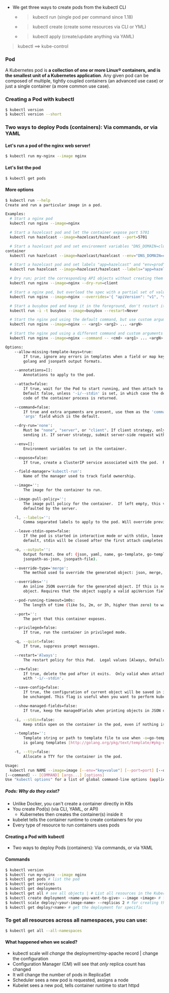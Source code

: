 

- We get three ways to create pods from the kubectl CLI
	- >kubectl run (single pod per command since 1.18)
	- >kubectl create (create some resources via CLI or YML)
	- >kubectl apply (create/update anything via YAML)

> kubectl ==> kube-control
### Pod
A Kubernetes pod is **a collection of one or more Linux® containers, and is the smallest unit of a Kubernetes application**. Any given pod can be composed of multiple, tightly coupled containers (an advanced use case) or just a single container (a more common use case).
### Creating a Pod with kubectl

```sh
$ kubectl version
$ kubectl version --short
```

### Two ways to deploy Pods (containers): Via commands, or via YAML
#### Let's run a pod of the nginx web server!

```sh
$ kubectl run my-nginx --image nginx
```

#### Let's list the pod

```sh
$ kubectl get pods
```
#### More options

```sh
$ kubectl run --help
Create and run a particular image in a pod.

Examples:
  # Start a nginx pod
  kubectl run nginx --image=nginx

  # Start a hazelcast pod and let the container expose port 5701
  kubectl run hazelcast --image=hazelcast/hazelcast --port=5701

  # Start a hazelcast pod and set environment variables "DNS_DOMAIN=cluster" and "POD_NAMESPACE=default" in the
container
  kubectl run hazelcast --image=hazelcast/hazelcast --env="DNS_DOMAIN=cluster" --env="POD_NAMESPACE=default"

  # Start a hazelcast pod and set labels "app=hazelcast" and "env=prod" in the container
  kubectl run hazelcast --image=hazelcast/hazelcast --labels="app=hazelcast,env=prod"

  # Dry run; print the corresponding API objects without creating them
  kubectl run nginx --image=nginx --dry-run=client

  # Start a nginx pod, but overload the spec with a partial set of values parsed from JSON
  kubectl run nginx --image=nginx --overrides='{ "apiVersion": "v1", "spec": { ... } }'

  # Start a busybox pod and keep it in the foreground, don't restart it if it exits
  kubectl run -i -t busybox --image=busybox --restart=Never

  # Start the nginx pod using the default command, but use custom arguments (arg1 .. argN) for that command
  kubectl run nginx --image=nginx -- <arg1> <arg2> ... <argN>

  # Start the nginx pod using a different command and custom arguments
  kubectl run nginx --image=nginx --command -- <cmd> <arg1> ... <argN>

Options:
    --allow-missing-template-keys=true:
        If true, ignore any errors in templates when a field or map key is missing in the template. Only applies to
        golang and jsonpath output formats.

    --annotations=[]:
        Annotations to apply to the pod.

    --attach=false:
        If true, wait for the Pod to start running, and then attach to the Pod as if 'kubectl attach ...' were called.
        Default false, unless '-i/--stdin' is set, in which case the default is true. With '--restart=Never' the exit
        code of the container process is returned.

    --command=false:
        If true and extra arguments are present, use them as the 'command' field in the container, rather than the
        'args' field which is the default.

    --dry-run='none':
        Must be "none", "server", or "client". If client strategy, only print the object that would be sent, without
        sending it. If server strategy, submit server-side request without persisting the resource.

    --env=[]:
        Environment variables to set in the container.

    --expose=false:
        If true, create a ClusterIP service associated with the pod.  Requires `--port`.

    --field-manager='kubectl-run':
        Name of the manager used to track field ownership.

    --image='':
        The image for the container to run.

    --image-pull-policy='':
        The image pull policy for the container.  If left empty, this value will not be specified by the client and
        defaulted by the server.

    -l, --labels='':
        Comma separated labels to apply to the pod. Will override previous values.

    --leave-stdin-open=false:
        If the pod is started in interactive mode or with stdin, leave stdin open after the first attach completes. By
        default, stdin will be closed after the first attach completes.

    -o, --output='':
        Output format. One of: (json, yaml, name, go-template, go-template-file, template, templatefile, jsonpath,
        jsonpath-as-json, jsonpath-file).

    --override-type='merge':
        The method used to override the generated object: json, merge, or strategic.

    --overrides='':
        An inline JSON override for the generated object. If this is non-empty, it is used to override the generated
        object. Requires that the object supply a valid apiVersion field.

    --pod-running-timeout=1m0s:
        The length of time (like 5s, 2m, or 3h, higher than zero) to wait until at least one pod is running

    --port='':
        The port that this container exposes.

    --privileged=false:
        If true, run the container in privileged mode.

    -q, --quiet=false:
        If true, suppress prompt messages.

    --restart='Always':
        The restart policy for this Pod.  Legal values [Always, OnFailure, Never].

    --rm=false:
        If true, delete the pod after it exits.  Only valid when attaching to the container, e.g. with '--attach' or
        with '-i/--stdin'.

    --save-config=false:
        If true, the configuration of current object will be saved in its annotation. Otherwise, the annotation will
        be unchanged. This flag is useful when you want to perform kubectl apply on this object in the future.

    --show-managed-fields=false:
        If true, keep the managedFields when printing objects in JSON or YAML format.

    -i, --stdin=false:
        Keep stdin open on the container in the pod, even if nothing is attached.

    --template='':
        Template string or path to template file to use when -o=go-template, -o=go-template-file. The template format
        is golang templates [http://golang.org/pkg/text/template/#pkg-overview].

    -t, --tty=false:
        Allocate a TTY for the container in the pod.

Usage:
  kubectl run NAME --image=image [--env="key=value"] [--port=port] [--dry-run=server|client] [--overrides=inline-json]
[--command] -- [COMMAND] [args...] [options]
Use "kubectl options" for a list of global command-line options (applies to all commands).
```


##### Pods: Why do they exist?
- Unlike Docker, you can't create a container directly in K8s
- You create Pod(s) (via CLI, YAML, or API)
	- Kubernetes then creates the container(s) inside it
- kubelet tells the container runtime to create containers for you
- Every type of resource to run containers uses pods


#### Creating a Pod with kubectl
- Two ways to deploy Pods (containers): Via commands, or via YAML


#### Commands
```sh
$ kubectl version
$ kubectl run my-nginx --image nginx
$ kubectl get pods # list the pod
$ kubectl get services
$ kubectl get deployments
$ kubectl get all # see all objects | # List all resources in the Kubernetes cluster
$ kubectl create deployment <name-you-want-to-give> --image <image> # for creating the deployment
$ kubectl scale deploy/<your-image-name> --replicas 2 # for creating the replica set
$ kubectl get deploy/<name> # get the deployment for specific
```

### To get all resources across all namespaces, you can use:

```sh
$ kubectl get all --all-namespaces
```

#### What happened when we scaled?
- kubectl scale will *change* the deployment/my-apache record | change the configuration
- Configuration Manager (CM) will see that *only* replica count has changed
- It will change the number of pods in ReplicaSet
- Scheduler sees a new pod is requested, assigns a node
- Kubelet sees a new pod, tells container runtime to start httpd
